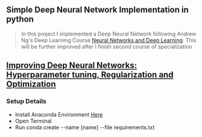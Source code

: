 ## Simple Deep Neural Network Implementation in python

> In this project I implemented a Deep Neural Network following Andrew Ng's Deep Learning Course [Neural Networks and Deep Learning](https://www.coursera.org/learn/neural-networks-deep-learning?specialization=deep-learning).
> This will be further improved after I finish second course of specialization

## [Improving Deep Neural Networks: Hyperparameter tuning, Regularization and Optimization](https://www.coursera.org/learn/deep-neural-network?)

### Setup Details

- Install Anaconda Environment [Here](https://docs.anaconda.com/anaconda/install/)
- Open Terminal
- Run conda create --name [name] --file requirements.txt
